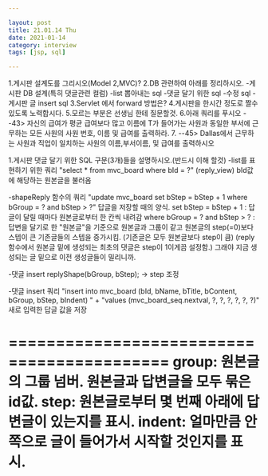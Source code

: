 ```yaml
---

layout: post
title: 21.01.14 Thu
date: 2021-01-14
category: interview
tags: [jsp, sql]

---
```



1.게시판 설계도를 그리시오(Model 2,MVC)?
2.DB 관련하여 아래를 정리하시오.
-게시판 DB 설계(특히 댓글관련 컬럼)
-list 뽑아내는 sql
-댓글 달기 위한 sql
-수정 sql
-게시판 글 insert sql
3.Servlet 에서 forward 방법은?
4.게시판을 한시간 정도로 짤수 있도록 노력합시다.
5.모르는 부분은 선생님 한테 질문할것.
6.아래 쿼리를 푸시오
--43> 자신의 급여가 평균 급여보다 많고 이름에 T가 들어가는 사원과
 동일한 부서에 근무하는 모든 사원의 사원 번호, 이름 및 급여를 출력하라.
7.
--45> Dallas에서 근무하는 사원과 직업이 일치하는 사원의 이름,부서이름, 및 급여를 출력하시오



1.게시판 댓글 달기 위한 SQL 구문(3개)들을 설명하시오.(반드시 이해 할것)
-list를 표현하기 위한 쿼리
"select * from mvc_board where bId = ?"
(reply_view) bId값에 해당하는 원본글을 불러옴

-shapeReply 함수의 쿼리
"update mvc_board set bStep = bStep + 1 where bGroup = ? and bStep > ?"
답글을 저장할 때의 양식.
set bStep = bStep + 1 : 답글이 달릴 때마다 원본글로부터 한 칸씩 내려감
where bGroup = ? and bStep > ? : 
답변을 달기로 한 "원본글"을 기준으로 원본글과 그룹이 같고 원본글의 step(=0)보다 스텝이 큰 기존글들의 스텝을 증가시킴.
(기존글은 모두 원본글보다 step이 큼)
(reply함수에서 원본글 밑에 생성되는 최초의 댓글은 step이 1이게끔 설정함.)
그래야 지금 생성되는 글 밑으로 이전 생성글들이 밀리니까.

-댓글 insert 
replyShape(bGroup, bStep); -> step 조정

-댓글 insert 쿼리
"insert into mvc_board (bId, bName, bTitle, bContent, bGroup, bStep, bIndent) "
               + "values (mvc_board_seq.nextval, ?, ?, ?, ?, ?, ?)"
새로 입력한 답글 값을 저장

===========================================
group: 원본글의 그룹 넘버. 원본글과 답변글을 모두 묶은 id값.
step: 원본글로부터 몇 번째 아래에 답변글이 있는지를 표시.
indent: 얼마만큼 안쪽으로 글이 들어가서 시작할 것인지를 표시.
===========================================

